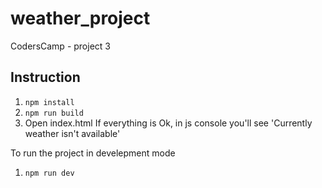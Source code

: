 # weather_project
CodersCamp - project 3

## Instruction
1. `npm install`
2. `npm run build`
3. Open index.html 
If everything is Ok, in js console you'll see 'Currently weather isn't available' 

To run the project in develepment mode
1. `npm run dev`